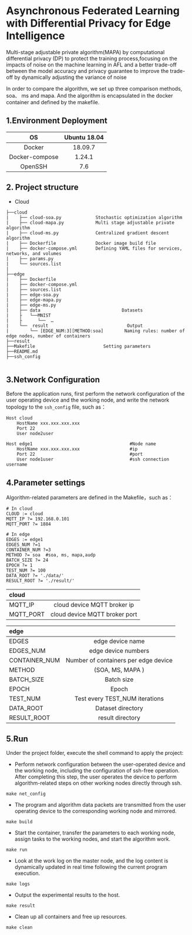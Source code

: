 #  Asynchronous Federated Learning with Differential Privacy for Edge Intelligence
Multi-stage adjustable private algorithm(MAPA) by computational differential privacy (DP) to protect the training process,focusing on the impacts of noise on the machine learning in AFL and a better trade-off between the model accuracy and privacy guarantee to improve the trade-off by dynamically adjusting the variance of noise

In order to compare the algorithm, we set up three comparison methods, soa、 ms and mapa. And the algorithm is encapsulated in the docker container and defined by the makefile.
## 1.Environment Deployment

|       OS       | Ubuntu 18.04 |
| :------------: | :----------: |
|     Docker     |   18.09.7    |
| Docker-compose |    1.24.1    |
|    OpenSSH     |     7.6      |
## 2. Project structure

* Cloud

```
├──cloud
|    ├── cloud-soa.py             Stochastic optimization algorithm 
|    ├── cloud-mapa.py            Multi stage adjustable private algorithm
|    ├── cloud-ms.py              Centralized gradient descent algorithm
|    ├── Dockerfile               Docker image build file
|    ├── docker-compose.yml       Defining YAML files for services, networks, and volumes
|    ├── params.py
|    └── sources.list
|
├──edge
|    ├── Dockerfile    
|    ├── docker-compose.yml   
|    ├── sources.list
|    ├── edge-soa.py
|    ├── edge-mapa.py
|    ├── edge-ms.py
|    ├── data                               Datasets
|    ├   └──MNIST
|    ├      └──  …
|    └──  result                              Output
|        └── [EDGE_NUM:3][METHOD:soa]        Naming rules: number of edge nodes, number of containers
├──result
├──Makefile                          Setting parameters    
├──README.md
├──ssh_config
 
```

## 3.Network Configuration
Before the application runs, first perform the network configuration of the user operating device and the working node, and write the network topology to the `ssh_config` file, such as：

```
Host cloud
    HostName xxx.xxx.xxx.xxx
    Port 22
    User node2user

Host edge1                                     #Node name
    HostName xxx.xxx.xxx.xxx                   #ip
    Port 22                                    #port
    User node1user                             #ssh connection username

```

## 4.Parameter settings
Algorithm-related parameters are defined in the Makefile，such as：

```
# In cloud 
CLOUD := cloud
MQTT_IP ?= 192.168.0.101
MQTT_PORT ?= 1884

# In edge
EDGES := edge1
EDGES_NUM ?=1
CONTAINER_NUM ?=3            
METHOD ?= soa  #soa, ms, mapa,audp
BATCH_SIZE ?= 24
EPOCH ?= 1
TEST_NUM ?= 100
DATA_ROOT ?= './data/'
RESULT_ROOT ?= './result/'

```

| **cloud**  |                                  |
| :--------- | :------------------------------: |
| MQTT_IP    |  cloud device MQTT broker ip  |
| MQTT_PORT  | cloud device MQTT broker port |


| **edge**  |                                  |
| :--------- | :------------------------------: |
|EDGES        | edge device name   |
|EDGES_NUM    | edge device numbers             |
|CONTAINER_NUM| Number of containers per edge device  |
|METHOD       | (SOA, MS, MAPA )        |
|BATCH_SIZE   | Batch size                 |
|EPOCH        | Epoch                          |
|TEST_NUM     | Test every TEST_NUM iterations   |
|DATA_ROOT    |Dataset directory           |
|RESULT_ROOT  |result directory                | 


## 5.Run
Under the project folder, execute the shell command to apply the project:
* Perform network configuration between the user-operated device and the working node, including the configuration of ssh-free operation. After completing this step, the user operates the device to perform algorithm-related steps on other working nodes directly through ssh.
```
make net_config
```
* The program and algorithm data packets are transmitted from the user operating device to the corresponding working node and mirrored.
```
make build
```
* Start the container, transfer the parameters to each working node, assign tasks to the working nodes, and start the algorithm work.
```
make run
```
* Look at the work log on the master node, and the log content is dynamically updated in real time following the current program execution.
```
make logs
```
* Output the experimental results to the host.

```
make result
```
* Clean up all containers and free up resources.

```
make clean
```



